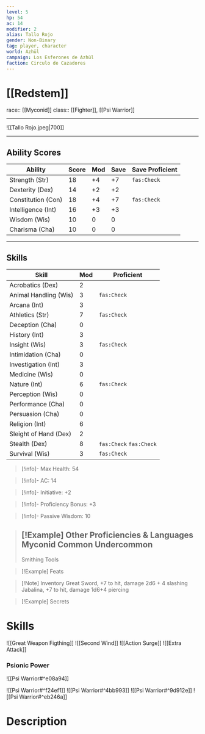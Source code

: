 ```yaml
---
level: 5
hp: 54
ac: 14
modifier: 2
alias: Tallo Rojo
gender: Non-Binary
tag: player, character
world: Azhül
campaign: Los Esferones de Azhül
faction: Circulo de Cazadores 
---
```



# [[Redstem]]
race:: [[Myconid]]
class:: [[Fighter]], [[Psi Warrior]] 

---
![[Tallo Rojo.jpeg|700]]

---

## Ability Scores

| Ability            | Score | Mod | Save | Save Proficient |
| ------------------ | ----- | --- | ---- | --------------- |
| Strength (Str)     | 18    | +4  | +7   | `fas:Check`     |
| Dexterity (Dex)    | 14    | +2  | +2   |                 |
| Constitution (Con) | 18    | +4  | +7   | `fas:Check`     |
| Intelligence (Int) | 16    | +3  | +3   |                 |
| Wisdom (Wis)       | 10    | 0   | 0    |                 |
| Charisma (Cha)     | 10    | 0   | 0    |                 |

---
## Skills

| Skill                 | Mod | Proficient              |
| --------------------- | --- | ----------------------- |
| Acrobatics (Dex)      | 2   |                         |
| Animal Handling (Wis) | 3   | `fas:Check`             |
| Arcana (Int)          | 3   |                         |
| Athletics (Str)       | 7   | `fas:Check`             |
| Deception (Cha)       | 0   |                         |
| History (Int)         | 3   |                         |
| Insight (Wis)         | 3   | `fas:Check`             |
| Intimidation (Cha)    | 0   |                         |
| Investigation (Int)   | 3   |                         |
| Medicine (Wis)        | 0   |                         |
| Nature (Int)          | 6   | `fas:Check`             |
| Perception (Wis)      | 0   |                         |
| Performance (Cha)     | 0   |                         |
| Persuasion (Cha)      | 0   |                         |
| Religion (Int)        | 6   |                         |
| Sleight of Hand (Dex) | 2   |                         |
| Stealth (Dex)         | 8   | `fas:Check` `fas:Check` |
| Survival (Wis)        | 3   | `fas:Check`             |




>[!info]- Max Health: 54
 
 >[!info]- AC: 14 
 
 >[!info]- Initiative: +2 

>[!info]- Proficiency Bonus:  +3

>[!info]- Passive Wisdom: 10


>[!Example] Other Proficiencies & Languages
>Myconid
>Common
>Undercommon
>---
> Smithing Tools
> 

>[!Example] Feats
>

>[!Note] Inventory
> Great Sword, +7 to hit, damage  2d6 + 4 slashing
> Jabalina, +7 to hit, damage 1d6+4 piercing  

>[!Example] Secrets
> 

# Skills

![[Great Weapon Figthing]]
![[Second Wind]]
![[Action Surge]]
![[Extra Attack]]


### Psionic Power


![[Psi Warrior#^e08a94]]

![[Psi Warrior#^f24ef1]]
![[Psi Warrior#^4bb993]]
![[Psi Warrior#^9d912e]]
![[Psi Warrior#^eb246a]]


# Description



